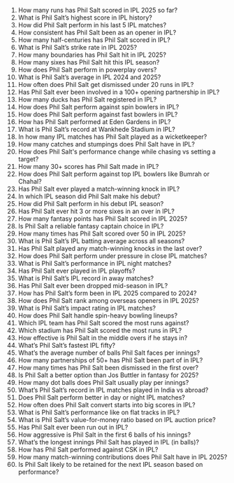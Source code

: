 1. How many runs has Phil Salt scored in IPL 2025 so far?  
2. What is Phil Salt’s highest score in IPL history?  
3. How did Phil Salt perform in his last 5 IPL matches?  
4. How consistent has Phil Salt been as an opener in IPL?  
5. How many half-centuries has Phil Salt scored in IPL?  
6. What is Phil Salt’s strike rate in IPL 2025?  
7. How many boundaries has Phil Salt hit in IPL 2025?  
8. How many sixes has Phil Salt hit this IPL season?  
9. How does Phil Salt perform in powerplay overs?  
10. What is Phil Salt’s average in IPL 2024 and 2025?  
11. How often does Phil Salt get dismissed under 20 runs in IPL?  
12. Has Phil Salt ever been involved in a 100+ opening partnership in IPL?  
13. How many ducks has Phil Salt registered in IPL?  
14. How does Phil Salt perform against spin bowlers in IPL?  
15. How does Phil Salt perform against fast bowlers in IPL?  
16. How has Phil Salt performed at Eden Gardens in IPL?  
17. What is Phil Salt’s record at Wankhede Stadium in IPL?  
18. In how many IPL matches has Phil Salt played as a wicketkeeper?  
19. How many catches and stumpings does Phil Salt have in IPL?  
20. How does Phil Salt's performance change while chasing vs setting a target?  
21. How many 30+ scores has Phil Salt made in IPL?  
22. How does Phil Salt perform against top IPL bowlers like Bumrah or Chahal?  
23. Has Phil Salt ever played a match-winning knock in IPL?  
24. In which IPL season did Phil Salt make his debut?  
25. How did Phil Salt perform in his debut IPL season?  
26. Has Phil Salt ever hit 3 or more sixes in an over in IPL?  
27. How many fantasy points has Phil Salt scored in IPL 2025?  
28. Is Phil Salt a reliable fantasy captain choice in IPL?  
29. How many times has Phil Salt scored over 50 in IPL 2025?  
30. What is Phil Salt’s IPL batting average across all seasons?  
31. Has Phil Salt played any match-winning knocks in the last over?  
32. How does Phil Salt perform under pressure in close IPL matches?  
33. What is Phil Salt’s performance in IPL night matches?  
34. Has Phil Salt ever played in IPL playoffs?  
35. What is Phil Salt’s IPL record in away matches?  
36. Has Phil Salt ever been dropped mid-season in IPL?  
37. How has Phil Salt’s form been in IPL 2025 compared to 2024?  
38. How does Phil Salt rank among overseas openers in IPL 2025?  
39. What is Phil Salt’s impact rating in IPL matches?  
40. How does Phil Salt handle spin-heavy bowling lineups?  
41. Which IPL team has Phil Salt scored the most runs against?  
42. Which stadium has Phil Salt scored the most runs in IPL?  
43. How effective is Phil Salt in the middle overs if he stays in?  
44. What’s Phil Salt’s fastest IPL fifty?  
45. What’s the average number of balls Phil Salt faces per innings?  
46. How many partnerships of 50+ has Phil Salt been part of in IPL?  
47. How many times has Phil Salt been dismissed in the first over?  
48. Is Phil Salt a better option than Jos Buttler in fantasy for 2025?  
49. How many dot balls does Phil Salt usually play per innings?  
50. What’s Phil Salt’s record in IPL matches played in India vs abroad?  
51. Does Phil Salt perform better in day or night IPL matches?  
52. How often does Phil Salt convert starts into big scores in IPL?  
53. What is Phil Salt’s performance like on flat tracks in IPL?  
54. What is Phil Salt’s value-for-money ratio based on IPL auction price?  
55. Has Phil Salt ever been run out in IPL?  
56. How aggressive is Phil Salt in the first 6 balls of his innings?  
57. What’s the longest innings Phil Salt has played in IPL (in balls)?  
58. How has Phil Salt performed against CSK in IPL?  
59. How many match-winning contributions does Phil Salt have in IPL 2025?  
60. Is Phil Salt likely to be retained for the next IPL season based on performance?
